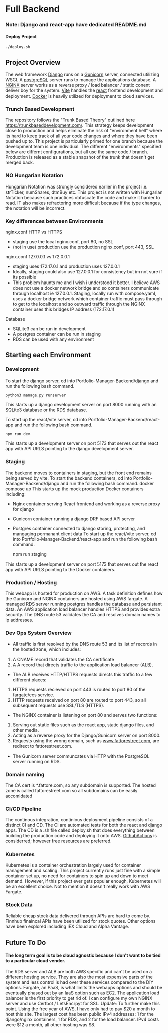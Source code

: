 # Full Backend
### Note: Django and react-app have dedicated README.md

#### Deploy Project
    ./deploy.sh

## Project Overview
The web framework [Django](https://www.djangoproject.com/) runs on a [Gunicorn](https://gunicorn.org/) server, connected utilizing WSGI. A [postgreSQL](https://www.postgresql.org/) server runs to manage the applications database. A [NGINX](https://www.nginx.com/) server works as a reverse proxy / load balancer / static conent deliver boy for the system. [Vite](https://vitejs.dev/) handles the [react](https://react.dev/) frontend development and deployment. [Docker](https://www.docker.com/) is heavily utilized for deployment to cloud services.

### Trunch Based Development
The repository follows the "Trunk Based Theory" outlined here https://trunkbaseddevelopment.com/. This strategy keeps development close to production and helps eliminate the risk of "environment hell" where its hard to keep track of all your code changes and where they have been pushed up to. This project is particularly primed for one branch because the development team is one individual. The different "environments" specified below are differnt configurations, but all use the same code / branch. Production is released as a stable snapshot of the trunk that doesn't get merged back. 

### NO Hungarian Notation
Hungarian Notation was strongly considered earlier in the project i.e. strTicker, numShares, dtmBuy etc. This project is not written with Hungarian Notation because such practices obfuscate the code and make it harder to read. IT also makes refractoring more difficult because if the type changes, the notation will be incorrect. 

### Key differences between Environments
nginx.conf HTTP vs HTTPS
- staging use the local nginx.conf, port 80, no SSL
- (not in use) production use the production nginx.conf, port 443, SSL

nginx.conf 127.0.0.1 vs 172.0.0.1
- staging uses 172.17.0.1 and production uses 127.0.0.1
- Ideally, staging could also use 127.0.0.1 for consistency but im not sure if its possible
- This problem haunts me and I wish i understood it better. I believe AWS does not use a docker network bridge and so containers communicate through localhost ie 127.0.0.1. 
Staging, locally run with compose.yaml, uses a docker bridge network which container traffic must pass through to get to the localhost and so outward traffic through the NGINX container uses this bridges IP address (172.17.0.1)

Database 
- SQLite3 can be run in development
- A postgres container can be run in staging
- RDS can be used with any environment

## Starting each Environment
### Development
To start the django server, cd into Portfolio-Manager-Backend/django and run the following bash command.

    python3 manage.py runserver

This starts up a django development server on port 8000 running with an SQLite3 database or the RDS database.

To start up the react/vite server, cd into Portfolio-Manager-Backend/react-app and run the following bash command.

    npm run dev

This starts up a development server on port 5173 that serves out the react app with API URLS pointing to the django development server.

### Staging
The backend moves to containers in staging, but the front end remains being served by vite.
To start the backend containers, cd into Portfolio-Manager-Backend/django and run the following bash command.
    docker compose up
This starts up the mock production Docker containers including:
- Nginx container serving React frontend and working as a reverse proxy for django
- Gunicorn container running a django DRF based API server
- Postgres container connected to django storing, protecting, and mangaging permanant client data
To start up the react/vite server, cd into Portfolio-Manager-Backend/react-app and run the following bash command.

    npm run staging

This starts up a development server on port 5173 that serves out the react app with API URLS pointing to the Docker containers.

### Production / Hosting
This webapp is hosted for production on AWS. A task definition defines how the Gunicorn and NGINX containers are hosted using AWS fargate. A managed RDS server running postgres handles the database and persistant data. An AWS application load balancer handles HTTPS and provides extra security. The DNS route 53 validates the CA and resolves domain names to ip addresses.

### Dev Ops System Overview 
- All traffic is first resolved by the DNS route 53 and its list of records in the hosted zone, which includes:
1. A CNAME record that validates the CA certificate
2. A A record that directs traffic to the application load balancer (ALB).
- The ALB receives HTTP/HTTPS requests directs this traffic to a few different places:
1. HTTPS requests recieved on port 443 is routed to port 80 of the fargate/ecs service.
2. HTTP requests received on port 80 are routed to port 443, so all subsequent requests use SSL/TLS (HTTPS). 
- The NGINX container is listening on port 80 and serves two functions:
1. Serving out static files such as the react app, static django files, and other media.
2. Acting as a reverse proxy for the Django/Gunicorn server on port 8000.
3. Requests using the wrong domain, such as www.fattorestreet.com, are redirect to fattorestreet.com.
- The Gunicorn server communcates via HTTP with the PostgreSQL server running on RDS.

### Domain naming
The CA cert is *.fattore.com, so any subdomain is supported.
The hosted zone is called fattorestreet.com so all subdomains can be easily accomidated

### CI/CD Pipeline
The continous integration, continious deployment pipeline consists of a distinct CI and CD. The CI are automated tests for both the react and django apps. The CD is a .sh file called deploy.sh that does everything between building the production code and deploying it onto AWS. [GithubActions](https://github.com/features/actions) is considerred; however free resources are preferred.

### Kubernetes
Kubernetes is a container orchestration largely used for container management and scaling. This project currently runs just fine with a simple container set up, no need for containers to spin up and down to meet demand. However, if this project ever gets popular enough, Kubernetes will be an excellent choice. Not to mention it doesn't really work with AWS Fargate.

### Stock Data
Reliable cheap stock data delivered through APIs are hard to come by. Finnhub finaincal APIs have been utilized for stock quotes. Other options have been explored including IEX Cloud and Alpha Vantage.

## Future To Do
#### The long term goal is to be cloud agnostic because I don't want to be tied to a particular cloud vender. 
The RDS server and ALB are both AWS specific and can't be used on a different hosting service. 
They are also the most expensive parts of the system and less control is had over these services compared to the DIY options.
Fargate, an PaaS, is what limits the webapps options and should be eventually phased out by an IaaS option such as EC2.
The application load balancer is the first priority to get rid of. I can configure my own NGINX server and use Certbot / LetsEncrpyt for SSL.
Update: To further make this point. Using the free year of AWS, I have only had to pay $20 a month to host this site. 
The largest cost has been public IPv4 addresses: 1 for the django/nginx containers, 1 for RDS, and 2 for the load balancer.
IPv4 costs were $12 a month, all other hosting was $8.